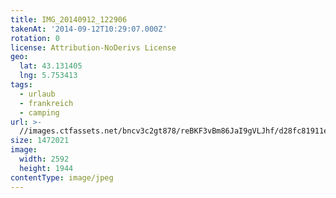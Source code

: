 ```yaml
---
title: IMG_20140912_122906
takenAt: '2014-09-12T10:29:07.000Z'
rotation: 0
license: Attribution-NoDerivs License
geo:
  lat: 43.131405
  lng: 5.753413
tags:
  - urlaub
  - frankreich
  - camping
url: >-
  //images.ctfassets.net/bncv3c2gt878/reBKF3vBm86JaI9gVLJhf/d28fc81911e0280efbab6ef24e52f567/img_20140912_122906_28208724342_o
size: 1472021
image:
  width: 2592
  height: 1944
contentType: image/jpeg
---
```


